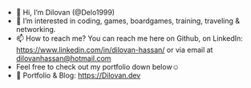 - 👋 Hi, I’m Dilovan (@Delo1999)
- 👀 I’m interested in coding, games, boardgames, training, traveling & networking.
- 📫 How to reach me? You can reach me here on Github, on LinkedIn: https://www.linkedin.com/in/dilovan-hassan/ or via email at dilovanhassan@hotmail.com
- Feel free to check out my portfolio down below☺️
- 💼 Portfolio & Blog: https://Dilovan.dev

<!---
Delo1999/Delo1999 is a ✨ special ✨ repository because its `README.md` (this file) appears on your GitHub profile.
You can click the Preview link to take a look at your changes.
--->
